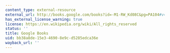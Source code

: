 ```yaml
---
content_type: external-resource
external_url: http://books.google.com/books?id=-M1-RW_Kd08C&pg=PA104#v=onepage
has_external_license_warning: true
license: https://en.wikipedia.org/wiki/All_rights_reserved
status: ''
title: Google Books
uid: bb38a8de-15e3-4690-8e9c-d5285edca36e
wayback_url: ''
---
```

